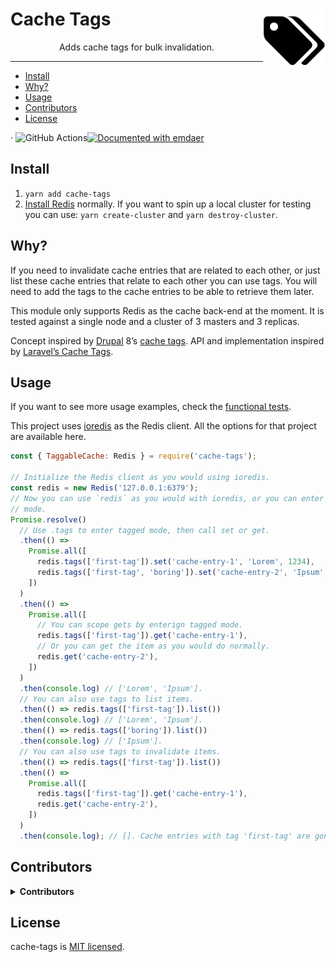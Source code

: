 <!--
  This file was generated by emdaer

  Its template can be found at .emdaer/README.emdaer.md
-->

<!--
  emdaerHash:76a4f0724fb4c8c5498f941798734bc5
-->

<h1 id="cache-tags-img-src-logo-svg-alt-cache-tags-logo-title-cache-tags-logo-width-100-align-right-">Cache Tags <img src="./logo.svg" alt="Cache Tags logo" title="Cache Tags logo" width="100" align="right"></h1>
<p></p><p align="center">
Adds cache tags for bulk invalidation.
</p><p></p>
<hr>

<!-- toc -->
<ul>
<li><a href="#install">Install</a></li>
<li><a href="#why">Why?</a></li>
<li><a href="#usage">Usage</a></li>
<li><a href="#contributors">Contributors</a></li>
<li><a href="#license">License</a></li>
</ul>
<!-- tocstop -->
<p>·
<img src="https://github.com/github/docs/actions/workflows/test.yml/badge.svg?branch=master" alt="GitHub Actions"><a href="https://github.com/emdaer/emdaer"><img src="https://img.shields.io/badge/📓-documented%20with%20emdaer-F06632.svg?style=flat-square" alt="Documented with emdaer"></a></p>
<h2 id="install">Install</h2>
<ol>
<li><code>yarn add cache-tags</code></li>
<li><a href="https://redis.io/download">Install Redis</a> normally. If you want to spin up
a local cluster for testing you can use: <code>yarn create-cluster</code> and
<code>yarn destroy-cluster</code>.</li>
</ol>
<h2 id="why-">Why?</h2>
<p>If you need to invalidate cache entries that are related to each other, or just
list these cache entries that relate to each other you can use tags. You will
need to add the tags to the cache entries to be able to retrieve them later.</p>
<p>This module only supports Redis as the cache back-end at the moment. It is
tested against a single node and a cluster of 3 masters and 3 replicas.</p>
<p>Concept inspired by <a href="https://www.drupal.org/">Drupal</a> 8’s
<a href="https://www.drupal.org/docs/8/api/cache-api/cache-tags">cache tags</a>. API and
implementation inspired by
<a href="https://laravel.com/docs/5.6/cache#cache-tags">Laravel’s Cache Tags</a>.</p>
<h2 id="usage">Usage</h2>
<p>If you want to see more usage examples, check the
<a href="./__tests__/functional.js">functional tests</a>.</p>
<p>This project uses <a href="https://www.npmjs.com/package/ioredis">ioredis</a> as the Redis
client. All the options for that project are available here.</p>

```js
const { TaggableCache: Redis } = require('cache-tags');

// Initialize the Redis client as you would using ioredis.
const redis = new Redis('127.0.0.1:6379');
// Now you can use `redis` as you would with ioredis, or you can enter tagged
// mode.
Promise.resolve()
  // Use .tags to enter tagged mode, then call set or get.
  .then(() =>
    Promise.all([
      redis.tags(['first-tag']).set('cache-entry-1', 'Lorem', 1234),
      redis.tags(['first-tag', 'boring']).set('cache-entry-2', 'Ipsum', 2324),
    ])
  )
  .then(() =>
    Promise.all([
      // You can scope gets by enterign tagged mode.
      redis.tags(['first-tag']).get('cache-entry-1'),
      // Or you can get the item as you would do normally.
      redis.get('cache-entry-2'),
    ])
  )
  .then(console.log) // ['Lorem', 'Ipsum'].
  // You can also use tags to list items.
  .then(() => redis.tags(['first-tag']).list())
  .then(console.log) // ['Lorem', 'Ipsum'].
  .then(() => redis.tags(['boring']).list())
  .then(console.log) // ['Ipsum'].
  // You can also use tags to invalidate items.
  .then(() => redis.tags(['first-tag']).list())
  .then(() =>
    Promise.all([
      redis.tags(['first-tag']).get('cache-entry-1'),
      redis.get('cache-entry-2'),
    ])
  )
  .then(console.log); // []. Cache entries with tag 'first-tag' are gone.
```
<h2 id="contributors">Contributors</h2>
<details>
<summary><strong>Contributors</strong></summary><br>
<a title="Engineer and programmer focused on online applications." href="https://github.com/e0ipso">
  <img align="left" src="https://avatars0.githubusercontent.com/u/1140906?s=24">
</a>
<strong>Mateu Aguiló Bosch</strong>
<br><br>
<a title="Software architect with an interest in distributed systems and elegant solutions." href="https://github.com/elliotttf">
  <img align="left" src="https://avatars0.githubusercontent.com/u/447151?s=24">
</a>
<strong>Elliott Foster</strong>
<br><br>
</details>

<h2 id="license">License</h2>
<p>cache-tags is <a href="./LICENSE">MIT licensed</a>.</p>
